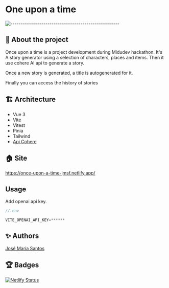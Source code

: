 # One upon a time

![-----------------------------------------------------](https://raw.githubusercontent.com/andreasbm/readme/master/assets/lines/rainbow.png)

## :pencil: About the project

Once upon a time is a project development during Midudev hackathon. It's A story generator using a selection of characters, places and items. Then it use cohere AI api to generate a story.

Once a new story is generated, a title is autogenerated for it.

Finally you can access the history of stories

## :building_construction: Architecture

- Vue 3
- Vite
- Vitest
- Pinia
- Tailwind
- [Api Cohere](https://dashboard.cohere.ai/)

## :house: Site

https://once-upon-a-time-jmsf.netlify.app/

## Usage

Add openai api key.

```js
//.env

VITE_OPENAI_API_KEY=******
```

## :sparkles: Authors

[José María Santos](https://josemariasantos.com/)

## :trophy: Badges

[![Netlify Status](https://api.netlify.com/api/v1/badges/d949af32-36a8-44d2-892f-2f4229742766/deploy-status)](https://app.netlify.com/sites/once-upon-a-time-jmsf/deploys)
